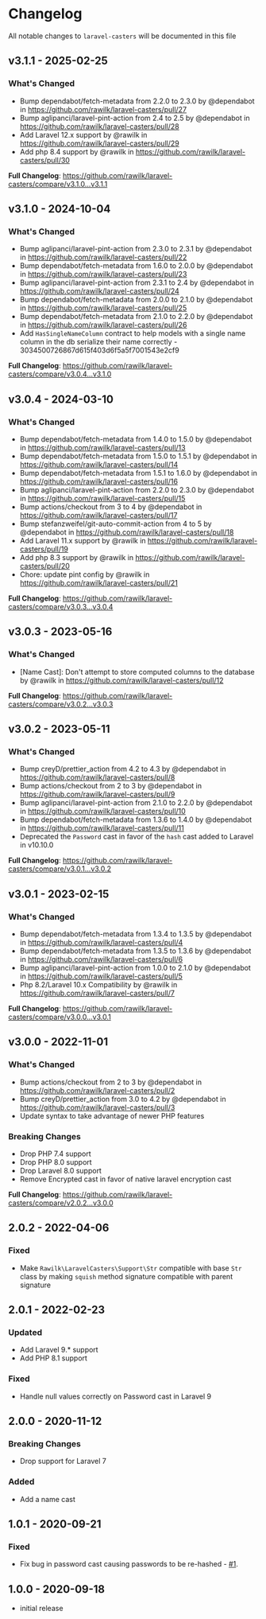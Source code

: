 # Changelog

All notable changes to `laravel-casters` will be documented in this file

## v3.1.1 - 2025-02-25

### What's Changed

- Bump dependabot/fetch-metadata from 2.2.0 to 2.3.0 by @dependabot in https://github.com/rawilk/laravel-casters/pull/27
- Bump aglipanci/laravel-pint-action from 2.4 to 2.5 by @dependabot in https://github.com/rawilk/laravel-casters/pull/28
- Add Laravel 12.x support by @rawilk in https://github.com/rawilk/laravel-casters/pull/29
- Add php 8.4 support by @rawilk in https://github.com/rawilk/laravel-casters/pull/30

**Full Changelog**: https://github.com/rawilk/laravel-casters/compare/v3.1.0...v3.1.1

## v3.1.0 - 2024-10-04

### What's Changed

- Bump aglipanci/laravel-pint-action from 2.3.0 to 2.3.1 by @dependabot in https://github.com/rawilk/laravel-casters/pull/22
- Bump dependabot/fetch-metadata from 1.6.0 to 2.0.0 by @dependabot in https://github.com/rawilk/laravel-casters/pull/23
- Bump aglipanci/laravel-pint-action from 2.3.1 to 2.4 by @dependabot in https://github.com/rawilk/laravel-casters/pull/24
- Bump dependabot/fetch-metadata from 2.0.0 to 2.1.0 by @dependabot in https://github.com/rawilk/laravel-casters/pull/25
- Bump dependabot/fetch-metadata from 2.1.0 to 2.2.0 by @dependabot in https://github.com/rawilk/laravel-casters/pull/26
- Add `HasSingleNameColumn` contract to help models with a single name column in the db serialize their name correctly - 3034500726867d615f403d6f5a5f7001543e2cf9

**Full Changelog**: https://github.com/rawilk/laravel-casters/compare/v3.0.4...v3.1.0

## v3.0.4 - 2024-03-10

### What's Changed

- Bump dependabot/fetch-metadata from 1.4.0 to 1.5.0 by @dependabot in https://github.com/rawilk/laravel-casters/pull/13
- Bump dependabot/fetch-metadata from 1.5.0 to 1.5.1 by @dependabot in https://github.com/rawilk/laravel-casters/pull/14
- Bump dependabot/fetch-metadata from 1.5.1 to 1.6.0 by @dependabot in https://github.com/rawilk/laravel-casters/pull/16
- Bump aglipanci/laravel-pint-action from 2.2.0 to 2.3.0 by @dependabot in https://github.com/rawilk/laravel-casters/pull/15
- Bump actions/checkout from 3 to 4 by @dependabot in https://github.com/rawilk/laravel-casters/pull/17
- Bump stefanzweifel/git-auto-commit-action from 4 to 5 by @dependabot in https://github.com/rawilk/laravel-casters/pull/18
- Add Laravel 11.x support by @rawilk in https://github.com/rawilk/laravel-casters/pull/19
- Add php 8.3 support by @rawilk in https://github.com/rawilk/laravel-casters/pull/20
- Chore: update pint config by @rawilk in https://github.com/rawilk/laravel-casters/pull/21

**Full Changelog**: https://github.com/rawilk/laravel-casters/compare/v3.0.3...v3.0.4

## v3.0.3 - 2023-05-16

### What's Changed

- [Name Cast]: Don't attempt to store computed columns to the database by @rawilk in https://github.com/rawilk/laravel-casters/pull/12

**Full Changelog**: https://github.com/rawilk/laravel-casters/compare/v3.0.2...v3.0.3

## v3.0.2 - 2023-05-11

### What's Changed

- Bump creyD/prettier_action from 4.2 to 4.3 by @dependabot in https://github.com/rawilk/laravel-casters/pull/8
- Bump actions/checkout from 2 to 3 by @dependabot in https://github.com/rawilk/laravel-casters/pull/9
- Bump aglipanci/laravel-pint-action from 2.1.0 to 2.2.0 by @dependabot in https://github.com/rawilk/laravel-casters/pull/10
- Bump dependabot/fetch-metadata from 1.3.6 to 1.4.0 by @dependabot in https://github.com/rawilk/laravel-casters/pull/11
- Deprecated the `Password` cast in favor of the `hash` cast added to Laravel in v10.10.0

**Full Changelog**: https://github.com/rawilk/laravel-casters/compare/v3.0.1...v3.0.2

## v3.0.1 - 2023-02-15

### What's Changed

- Bump dependabot/fetch-metadata from 1.3.4 to 1.3.5 by @dependabot in https://github.com/rawilk/laravel-casters/pull/4
- Bump dependabot/fetch-metadata from 1.3.5 to 1.3.6 by @dependabot in https://github.com/rawilk/laravel-casters/pull/6
- Bump aglipanci/laravel-pint-action from 1.0.0 to 2.1.0 by @dependabot in https://github.com/rawilk/laravel-casters/pull/5
- Php 8.2/Laravel 10.x Compatibility by @rawilk in https://github.com/rawilk/laravel-casters/pull/7

**Full Changelog**: https://github.com/rawilk/laravel-casters/compare/v3.0.0...v3.0.1

## v3.0.0 - 2022-11-01

### What's Changed

- Bump actions/checkout from 2 to 3 by @dependabot in https://github.com/rawilk/laravel-casters/pull/2
- Bump creyD/prettier_action from 3.0 to 4.2 by @dependabot in https://github.com/rawilk/laravel-casters/pull/3
- Update syntax to take advantage of newer PHP features

### Breaking Changes

- Drop PHP 7.4 support
- Drop PHP 8.0 support
- Drop Laravel 8.0 support
- Remove Encrypted cast in favor of native laravel encryption cast

**Full Changelog**: https://github.com/rawilk/laravel-casters/compare/v2.0.2...v3.0.0

## 2.0.2 - 2022-04-06

### Fixed

- Make `Rawilk\LaravelCasters\Support\Str` compatible with base `Str` class by making `squish` method signature compatible with parent signature

## 2.0.1 - 2022-02-23

### Updated

- Add Laravel 9.\* support
- Add PHP 8.1 support

### Fixed

- Handle null values correctly on Password cast in Laravel 9

## 2.0.0 - 2020-11-12

### Breaking Changes

- Drop support for Laravel 7

### Added

- Add a name cast

## 1.0.1 - 2020-09-21

### Fixed

- Fix bug in password cast causing passwords to be re-hashed - [#1](https://github.com/rawilk/laravel-casters/issues/1).

## 1.0.0 - 2020-09-18

- initial release
